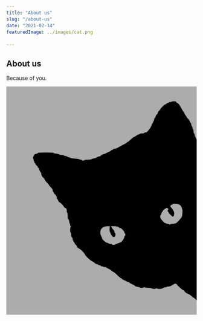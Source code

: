 ```yaml
---
title: "About us"
slug: "/about-us"
date: "2021-02-14"
featuredImage: ../images/cat.png

---
```

## About us

Because of you.

![A cat](../images/cat.png)